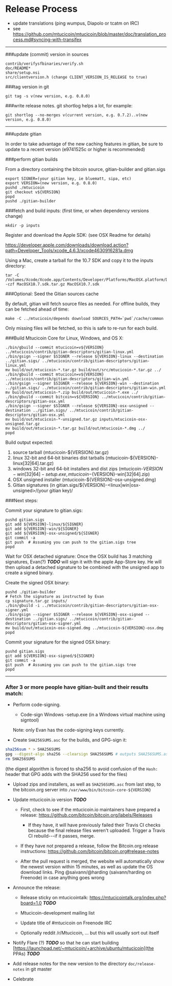 Release Process
====================

* update translations (ping wumpus, Diapolo or tcatm on IRC)
* see https://github.com/mtucicoin/mtucicoin/blob/master/doc/translation_process.md#syncing-with-transifex

* * *

###update (commit) version in sources

	contrib/verifysfbinaries/verify.sh
	doc/README*
	share/setup.nsi
	src/clientversion.h (change CLIENT_VERSION_IS_RELEASE to true)

###tag version in git

	git tag -s v(new version, e.g. 0.8.0)

###write release notes. git shortlog helps a lot, for example:

	git shortlog --no-merges v(current version, e.g. 0.7.2)..v(new version, e.g. 0.8.0)

* * *

###update gitian

 In order to take advantage of the new caching features in gitian, be sure to update to a recent version (e9741525c or higher is recommended)

###perform gitian builds

 From a directory containing the bitcoin source, gitian-builder and gitian.sigs

	export SIGNER=(your gitian key, ie bluematt, sipa, etc)
	export VERSION=(new version, e.g. 0.8.0)
	pushd ./mtucicoin
	git checkout v${VERSION}
	popd
	pushd ./gitian-builder

###fetch and build inputs: (first time, or when dependency versions change)
 
	mkdir -p inputs

 Register and download the Apple SDK: (see OSX Readme for details)
 
 https://developer.apple.com/downloads/download.action?path=Developer_Tools/xcode_4.6.3/xcode4630916281a.dmg
 
 Using a Mac, create a tarball for the 10.7 SDK and copy it to the inputs directory:
 
	tar -C /Volumes/Xcode/Xcode.app/Contents/Developer/Platforms/MacOSX.platform/Developer/SDKs/ -czf MacOSX10.7.sdk.tar.gz MacOSX10.7.sdk

###Optional: Seed the Gitian sources cache

  By default, gitian will fetch source files as needed. For offline builds, they can be fetched ahead of time:

	make -C ../mtucicoin/depends download SOURCES_PATH=`pwd`/cache/common

  Only missing files will be fetched, so this is safe to re-run for each build.

###Build Mtucicoin Core for Linux, Windows, and OS X:

	./bin/gbuild --commit mtucicoin=v${VERSION} ../mtucicoin/contrib/gitian-descriptors/gitian-linux.yml
	./bin/gsign --signer $SIGNER --release ${VERSION}-linux --destination ../gitian.sigs/ ../mtucicoin/contrib/gitian-descriptors/gitian-linux.yml
	mv build/out/mtucicoin-*.tar.gz build/out/src/mtucicoin-*.tar.gz ../
	./bin/gbuild --commit mtucicoin=v${VERSION} ../mtucicoin/contrib/gitian-descriptors/gitian-win.yml
	./bin/gsign --signer $SIGNER --release ${VERSION}-win --destination ../gitian.sigs/ ../mtucicoin/contrib/gitian-descriptors/gitian-win.yml
	mv build/out/mtucicoin-*.zip build/out/mtucicoin-*.exe ../
	./bin/gbuild --commit bitcoin=v${VERSION} ../mtucicoin/contrib/gitian-descriptors/gitian-osx.yml
	./bin/gsign --signer $SIGNER --release ${VERSION}-osx-unsigned --destination ../gitian.sigs/ ../mtucicoin/contrib/gitian-descriptors/gitian-osx.yml
	mv build/out/mtucicoin-*-unsigned.tar.gz inputs/mtucicoin-osx-unsigned.tar.gz
	mv build/out/mtucicoin-*.tar.gz build/out/mtucicoin-*.dmg ../
	popd
  Build output expected:

  1. source tarball (mtucicoin-${VERSION}.tar.gz)
  2. linux 32-bit and 64-bit binaries dist tarballs (mtucicoin-${VERSION}-linux[32|64].tar.gz)
  3. windows 32-bit and 64-bit installers and dist zips (mtucicoin-${VERSION}-win[32|64]-setup.exe, mtucicoin-${VERSION}-win[32|64].zip)
  4. OSX unsigned installer (mtucicoin-${VERSION}-osx-unsigned.dmg)
  5. Gitian signatures (in gitian.sigs/${VERSION}-<linux|win|osx-unsigned>/(your gitian key)/

###Next steps:

Commit your signature to gitian.sigs:

	pushd gitian.sigs
	git add ${VERSION}-linux/${SIGNER}
	git add ${VERSION}-win/${SIGNER}
	git add ${VERSION}-osx-unsigned/${SIGNER}
	git commit -a
	git push  # Assuming you can push to the gitian.sigs tree
	popd

  Wait for OSX detached signature:
	Once the OSX build has 3 matching signatures, Evan(?) ***TODO*** will sign it with the apple App-Store key.
	He will then upload a detached signature to be combined with the unsigned app to create a signed binary.

  Create the signed OSX binary:

	pushd ./gitian-builder
	# Fetch the signature as instructed by Evan
	cp signature.tar.gz inputs/
	./bin/gbuild -i ../mtucicoin/contrib/gitian-descriptors/gitian-osx-signer.yml
	./bin/gsign --signer $SIGNER --release ${VERSION}-osx-signed --destination ../gitian.sigs/ ../mtucicoin/contrib/gitian-descriptors/gitian-osx-signer.yml
	mv build/out/mtucicoin-osx-signed.dmg ../mtucicoin-${VERSION}-osx.dmg
	popd

Commit your signature for the signed OSX binary:

	pushd gitian.sigs
	git add ${VERSION}-osx-signed/${SIGNER}
	git commit -a
	git push  # Assuming you can push to the gitian.sigs tree
	popd

-------------------------------------------------------------------------

### After 3 or more people have gitian-built and their results match:

- Perform code-signing.

    - Code-sign Windows -setup.exe (in a Windows virtual machine using signtool)

  Note: only Evan has the code-signing keys currently.

- Create `SHA256SUMS.asc` for the builds, and GPG-sign it:
```bash
sha256sum * > SHA256SUMS
gpg --digest-algo sha256 --clearsign SHA256SUMS # outputs SHA256SUMS.asc
rm SHA256SUMS
```
(the digest algorithm is forced to sha256 to avoid confusion of the `Hash:` header that GPG adds with the SHA256 used for the files)

- Upload zips and installers, as well as `SHA256SUMS.asc` from last step, to the bitcoin.org server
  into `/var/www/bin/bitcoin-core-${VERSION}`

- Update mtucicoin.io version ***TODO***

  - First, check to see if the mtucicoin.io maintainers have prepared a
    release: https://github.com/bitcoin/bitcoin.org/labels/Releases

      - If they have, it will have previously failed their Travis CI
        checks because the final release files weren't uploaded.
        Trigger a Travis CI rebuild---if it passes, merge.

  - If they have not prepared a release, follow the Bitcoin.org release
    instructions: https://github.com/bitcoin/bitcoin.org#release-notes

  - After the pull request is merged, the website will automatically show the newest version within 15 minutes, as well
    as update the OS download links. Ping @saivann/@harding (saivann/harding on Freenode) in case anything goes wrong

- Announce the release:

  - Release sticky on mtucicointalk: https://mtucicointalk.org/index.php?board=1.0 ***TODO***

  - Mtucicoin-development mailing list

  - Update title of #mtucicoin on Freenode IRC

  - Optionally reddit /r/Mtucicoin, ... but this will usually sort out itself

- Notify Flare (?) ***TODO*** so that he can start building [https://launchpad.net/~mtucicoin/+archive/ubuntu/mtucicoin](the PPAs) ***TODO***

- Add release notes for the new version to the directory `doc/release-notes` in git master

- Celebrate
